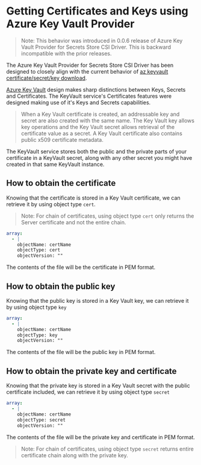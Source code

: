 # Getting Certificates and Keys using Azure Key Vault Provider

> Note: This behavior was introduced in 0.0.6 release of Azure Key Vault Provider for Secrets Store CSI Driver. This is backward incompatible with the prior releases.

The Azure Key Vault Provider for Secrets Store CSI Driver has been designed to closely align with the current behavior of [az keyvault certificate/secret/key download](https://docs.microsoft.com/en-us/cli/azure/keyvault?view=azure-cli-latest).

[Azure Key Vault](https://docs.microsoft.com/azure/key-vault/) design makes sharp distinctions between Keys, Secrets and Certificates. The KeyVault service's Certificates features were designed making use of it's Keys and Secrets capabilities.

> When a Key Vault certificate is created, an addressable key and secret are also created with the same name. The Key Vault key allows key operations and the Key Vault secret allows retrieval of the certificate value as a secret. A Key Vault certificate also contains public x509 certificate metadata.

The KeyVault service stores both the public and the private parts of your certificate in a KeyVault secret, along with any other secret you might have created in that same KeyVault instance.

## How to obtain the certificate

Knowing that the certificate is stored in a Key Vault certificate, we can retrieve it by using object type `cert`.

> Note: For chain of certificates, using object type `cert` only returns the Server certificate and not the entire chain.

```yaml
array:
  - |
    objectName: certName
    objectType: cert
    objectVersion: ""
```

The contents of the file will be the certificate in PEM format.

## How to obtain the public key

Knowing that the public key is stored in a Key Vault key, we can retrieve it by using object type `key`

```yaml
array:
  - |
    objectName: certName
    objectType: key
    objectVersion: ""
```

The contents of the file will be the public key in PEM format.

## How to obtain the private key and certificate

Knowing that the private key is stored in a Key Vault secret with the public certificate included, we can retrieve it by using object type `secret`

```yaml
array:
  - |
    objectName: certName
    objectType: secret
    objectVersion: ""
```

The contents of the file will be the private key and certificate in PEM format.

> Note: For chain of certificates, using object type `secret` returns entire certificate chain along with the private key.
